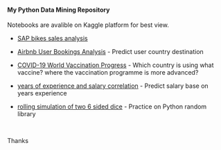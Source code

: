 #### My Python Data Mining Repository

Notebooks are avalible on Kaggle platform for best view.

- [SAP bikes sales analysis](https://github.com/yasinnaal/Python-Data-Mining/tree/main/sap_bikes_store_sales_analysis)
- [Airbnb User Bookings Analysis](https://www.kaggle.com/yasinnaal/airbnb-user-bookings-analysis) - Predict user country destination

- [COVID-19 World Vaccination Progress](https://www.kaggle.com/yasinnaal/covid-19-world-vaccination-progress) - Which country is using what vaccine? where the vaccination programme is more advanced?



- [years of experience and salary correlation](https://www.kaggle.com/yasinnaal/years-of-experience-and-salary-correlation) - Predict salary base on years experience

- [rolling simulation of two 6 sided dice](https://www.kaggle.com/yasinnaal/rolling-simulation-of-two-6-sided-dice) - Practice on Python random library

<br>

Thanks
